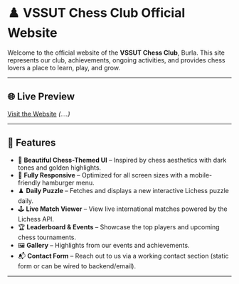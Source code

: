 # ♟️ VSSUT Chess Club Official Website

Welcome to the official website of the **VSSUT Chess Club**, Burla. This site represents our club, achievements, ongoing activities, and provides chess lovers a place to learn, play, and grow.

---

## 🌐 Live Preview

[Visit the Website](#) *(....)*

---

## 📌 Features

- 🎨 **Beautiful Chess-Themed UI** – Inspired by chess aesthetics with dark tones and golden highlights.
- 📱 **Fully Responsive** – Optimized for all screen sizes with a mobile-friendly hamburger menu.
- ♟️ **Daily Puzzle** – Fetches and displays a new interactive Lichess puzzle daily.
- 🕹️ **Live Match Viewer** – View live international matches powered by the Lichess API.
- 🏆 **Leaderboard & Events** – Showcase the top players and upcoming chess tournaments.
- 🖼️ **Gallery** – Highlights from our events and achievements.
- 📬 **Contact Form** – Reach out to us via a working contact section (static form or can be wired to backend/email).

---


